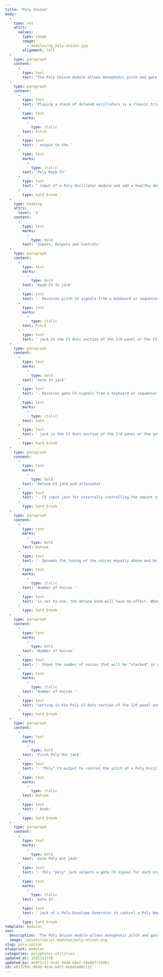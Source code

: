 ```yaml
---
title: 'Poly Unison'
body:
  -
    type: set
    attrs:
      values:
        type: image
        image:
          - modules/ug_poly-unison.jpg
        alignment: left
  -
    type: paragraph
    content:
      -
        type: text
        text: "The Poly Unison module allows monophonic pitch and gate CVs from a keyboard or sequencer to control a \"stack\" of up to 16 detuned voices playing in unison. The amount of detune can be adjusted manually or controlled externally via the CV input and bipolar attenuator.\_"
  -
    type: paragraph
    content:
      -
        type: text
        text: 'Playing a stack of detuned oscillators is a classic trick for creating massively thick sounds! To create the infamous super-saw waveform heard in so many EDM hits, connect the '
      -
        type: text
        marks:
          -
            type: italic
        text: Pitch
      -
        type: text
        text: ' output to the '
      -
        type: text
        marks:
          -
            type: italic
        text: 'Poly Keyb CV'
      -
        type: text
        text: " input of a Poly Oscillator module and add a healthy dose of detune. The Poly Oscillator’s saw-wave output will now be a nice fat super-saw!\_"
      -
        type: hard_break
  -
    type: heading
    attrs:
      level: '2'
    content:
      -
        type: text
        marks:
          -
            type: bold
        text: 'Inputs, Outputs and Controls'
  -
    type: paragraph
    content:
      -
        type: text
        marks:
          -
            type: bold
        text: 'Keyb CV In jack'
      -
        type: text
        text: '- Receives pitch CV signals from a keyboard or sequencer. Typically this will be connected to the '
      -
        type: text
        marks:
          -
            type: italic
        text: Pitch
      -
        type: text
        text: ' jack in the CV Outs section of the I/O panel or the CV output of a sequencer.'
  -
    type: paragraph
    content:
      -
        type: text
        marks:
          -
            type: bold
        text: 'Gate In jack'
      -
        type: text
        text: '- Receives gate CV signals from a keyboard or sequencer. This is usually connected to the '
      -
        type: text
        marks:
          -
            type: italic
        text: Gate
      -
        type: text
        text: ' jack in the CV Outs section of the I/O panel or the gate output of a sequencer.'
      -
        type: hard_break
  -
    type: paragraph
    content:
      -
        type: text
        marks:
          -
            type: bold
        text: 'Detune CV jack and attenuator'
      -
        type: text
        text: '- CV input jack for externally controlling the amount of detune. The attenuator for this input is a bipolar knob. When at its center position, the detune amount will not be affected by voltage received at this input. When turned to the right, positive voltage received will increase the amount of detune while negative voltage will decrease it. When turned to the left, the CV signal is inverted so that positive voltage will decrease the detune amount and negative voltage will increase it.'
      -
        type: hard_break
  -
    type: paragraph
    content:
      -
        type: text
        marks:
          -
            type: bold
        text: Detune
      -
        type: text
        text: '- Spreads the tuning of the voices equally above and below the input pitch while keeping the perceived note constant. If the '
      -
        type: text
        marks:
          -
            type: italic
        text: 'Number of Voices '
      -
        type: text
        text: 'is set to one, the detune knob will have no effect. When set to two, increasing the detune amount will lower the pitch of the first voice while equally raising the pitch of the second voice. If set to three voices, the first will be detuned lower, the second will be in tune, and the third will be tuned higher. As more voices are added, their pitches are evenly spread between the lowest and highest voices.'
      -
        type: hard_break
  -
    type: paragraph
    content:
      -
        type: text
        marks:
          -
            type: bold
        text: 'Number of Voices'
      -
        type: text
        text: '- Shows the number of voices that will be "stacked" in unison and output from the Poly Out jacks. This can be adjusted with the '
      -
        type: text
        marks:
          -
            type: italic
        text: 'Number of Voices '
      -
        type: text
        text: "setting in the Poly CV Outs section of the I/O panel and will affect all poly modules in Voltage Modular.\_"
      -
        type: hard_break
  -
    type: paragraph
    content:
      -
        type: text
        marks:
          -
            type: bold
        text: 'Pitch Poly Out jack'
      -
        type: text
        text: '- "Poly" CV output to control the pitch of a Poly Oscillator module. This jack will output pitch CVs for multiple voices playing the same note in unison. The pitch of the voices can be detuned from one another using the '
      -
        type: text
        marks:
          -
            type: italic
        text: Detune
      -
        type: text
        text: ' knob.'
      -
        type: hard_break
  -
    type: paragraph
    content:
      -
        type: text
        marks:
          -
            type: bold
        text: 'Gate Poly Out jack'
      -
        type: text
        text: '- This "poly" jack outputs a gate CV signal for each stacked voice. This will typically be patched to the '
      -
        type: text
        marks:
          -
            type: italic
        text: 'Gate In'
      -
        type: text
        text: ' jack of a Poly Envelope Generator to control a Poly Amplifier or Poly Filter module.'
      -
        type: hard_break
template: modules
seo:
  description: 'The Poly Unison module allows monophonic pitch and gate CVs from a keyboard or sequencer to control a “stack” of up to 16 detuned voices playing in unison. The amount of detune can be adjusted manually or controlled externally via the CV input and bipolar attenuator.'
  image: /assets/social-modules/poly-unison.png
slug: poly-unison
blueprint: modules
categories: polyphonic-utilities
updated_at: 1591312778
updated_by: 8e971c27-4141-4dd8-b8ef-f0a8bfc35d61
id: e813799c-06dd-4a3e-b45f-6eba5a00c12f
---
```

